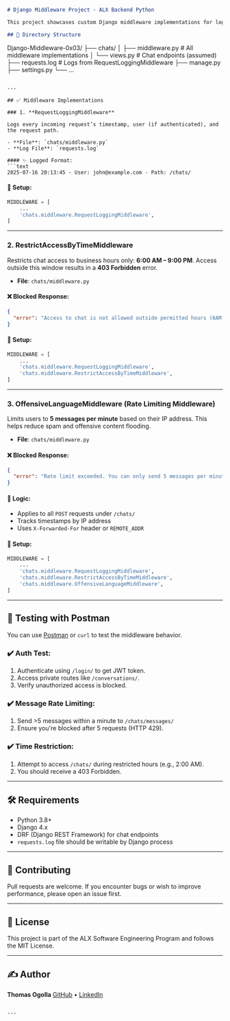 

```markdown
# Django Middleware Project - ALX Backend Python

This project showcases custom Django middleware implementations for logging, access control, and request throttling. Each middleware is designed to enhance observability, security, and reliability in a chat messaging application.

## 📁 Directory Structure

```

Django-Middleware-0x03/
├── chats/
│   ├── middleware.py     # All middleware implementations
│   └── views.py          # Chat endpoints (assumed)
├── requests.log          # Logs from RequestLoggingMiddleware
├── manage.py
├── settings.py
└── ...

````

---

## ✅ Middleware Implementations

### 1. **RequestLoggingMiddleware**

Logs every incoming request’s timestamp, user (if authenticated), and the request path.

- **File**: `chats/middleware.py`
- **Log File**: `requests.log`

#### ✨ Logged Format:
```text
2025-07-16 20:13:45 - User: john@example.com - Path: /chats/
````

#### 🔧 Setup:

```python
MIDDLEWARE = [
    ...
    'chats.middleware.RequestLoggingMiddleware',
]
```

---

### 2. **RestrictAccessByTimeMiddleware**

Restricts chat access to business hours only: **6:00 AM – 9:00 PM**. Access outside this window results in a **403 Forbidden** error.

* **File**: `chats/middleware.py`

#### ❌ Blocked Response:

```json
{
  "error": "Access to chat is not allowed outside permitted hours (6AM to 9PM)."
}
```

#### 🔧 Setup:

```python
MIDDLEWARE = [
    ...
    'chats.middleware.RequestLoggingMiddleware',
    'chats.middleware.RestrictAccessByTimeMiddleware',
]
```

---

### 3. **OffensiveLanguageMiddleware (Rate Limiting Middleware)**

Limits users to **5 messages per minute** based on their IP address. This helps reduce spam and offensive content flooding.

* **File**: `chats/middleware.py`

#### ❌ Blocked Response:

```json
{
  "error": "Rate limit exceeded. You can only send 5 messages per minute."
}
```

#### 🧠 Logic:

* Applies to all `POST` requests under `/chats/`
* Tracks timestamps by IP address
* Uses `X-Forwarded-For` header or `REMOTE_ADDR`

#### 🔧 Setup:

```python
MIDDLEWARE = [
    ...
    'chats.middleware.RequestLoggingMiddleware',
    'chats.middleware.RestrictAccessByTimeMiddleware',
    'chats.middleware.OffensiveLanguageMiddleware',
]
```

---

## 🧪 Testing with Postman

You can use [Postman](https://www.postman.com/) or `curl` to test the middleware behavior.

### ✔️ Auth Test:

1. Authenticate using `/login/` to get JWT token.
2. Access private routes like `/conversations/`.
3. Verify unauthorized access is blocked.

### ✔️ Message Rate Limiting:

1. Send >5 messages within a minute to `/chats/messages/`
2. Ensure you're blocked after 5 requests (HTTP 429).

### ✔️ Time Restriction:

1. Attempt to access `/chats/` during restricted hours (e.g., 2:00 AM).
2. You should receive a 403 Forbidden.

---

## 🛠 Requirements

* Python 3.8+
* Django 4.x
* DRF (Django REST Framework) for chat endpoints
* `requests.log` file should be writable by Django process

---

## 🤝 Contributing

Pull requests are welcome. If you encounter bugs or wish to improve performance, please open an issue first.

---

## 📜 License

This project is part of the ALX Software Engineering Program and follows the MIT License.

---

## ✍️ Author

**Thomas Ogolla**
[GitHub](https://github.com/tomogolla) • [LinkedIn](https://linkedin.com/in/tomogolla)

```

---


